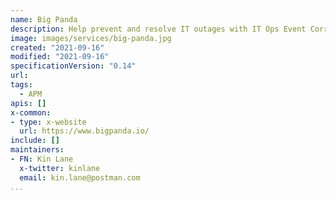 ```yaml
---
name: Big Panda
description: Help prevent and resolve IT outages with IT Ops Event Correlation and automation, powered by AIOps. See how Fortune 500 companies are reducing IT costs.
image: images/services/big-panda.jpg
created: "2021-09-16"
modified: "2021-09-16"
specificationVersion: "0.14"
url: 
tags:
  - APM
apis: []
x-common:
- type: x-website
  url: https://www.bigpanda.io/ 
include: []
maintainers:
- FN: Kin Lane
  x-twitter: kinlane
  email: kin.lane@postman.com
...
```

